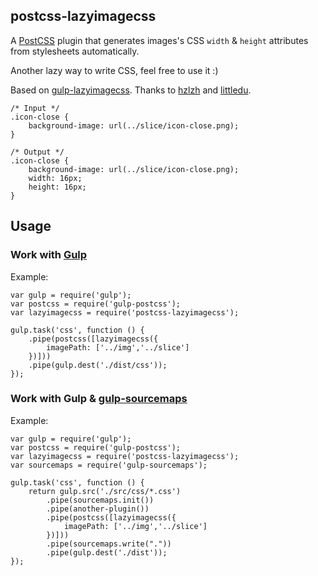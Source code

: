 ## postcss-lazyimagecss

A [PostCSS](https://github.com/postcss/postcss) plugin that generates images's CSS `width` & `height` attributes from stylesheets automatically.

Another lazy way to write CSS, feel free to use it :)

Based on [gulp-lazyimagecss](https://github.com/weixin/gulp-lazyimagecss). Thanks to [hzlzh](https://github.com/hzlzh) and [littledu](https://github.com/littledu).

	/* Input */
	.icon-close {
		background-image: url(../slice/icon-close.png);
	}
	
	/* Output */
	.icon-close {
		background-image: url(../slice/icon-close.png);
		width: 16px;
		height: 16px;
	}


## Usage

### Work with [Gulp](http://gulpjs.com/)

Example:

	var gulp = require('gulp');
	var postcss = require('gulp-postcss');
	var lazyimagecss = require('postcss-lazyimagecss');

	gulp.task('css', function () {
		.pipe(postcss([lazyimagecss({
			imagePath: ['../img','../slice']
		})]))
		.pipe(gulp.dest('./dist/css'));
	});
	

### Work with Gulp & [gulp-sourcemaps](https://www.npmjs.com/package/gulp-sourcemaps)

Example:

	var gulp = require('gulp');
	var postcss = require('gulp-postcss');
	var lazyimagecss = require('postcss-lazyimagecss');
	var sourcemaps = require('gulp-sourcemaps');

	gulp.task('css', function () {
		return gulp.src('./src/css/*.css')
			.pipe(sourcemaps.init())
			.pipe(another-plugin())
			.pipe(postcss([lazyimagecss({
				imagePath: ['../img','../slice']
			})]))
			.pipe(sourcemaps.write("."))
			.pipe(gulp.dest('./dist'));
	});

